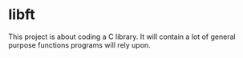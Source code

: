 # libft
This project is about coding a C library. It will contain a lot of general purpose functions programs will rely upon.
